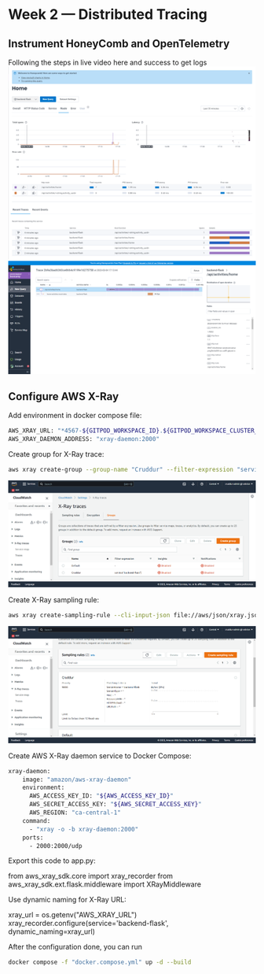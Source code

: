 # Week 2 — Distributed Tracing

## Instrument HoneyComb and OpenTelemetry
Following the steps in live video here and success to get logs
![](https://github.com/nikofebrianur/aws-bootcamp-cruddur-2023/blob/main/journal/assets/week-2/success%20honeycomb-flask%20integration.png)
![](https://github.com/nikofebrianur/aws-bootcamp-cruddur-2023/blob/main/journal/assets/week-2/flask%20span%20query.png)

## Configure AWS X-Ray
Add environment in docker compose file:
```sh
AWS_XRAY_URL: "*4567-${GITPOD_WORKSPACE_ID}.${GITPOD_WORKSPACE_CLUSTER_HOST}*"
AWS_XRAY_DAEMON_ADDRESS: "xray-daemon:2000"
```

Create group for X-Ray trace:
```sh
aws xray create-group --group-name "Cruddur" --filter-expression "service(\"backend-flask\")"
```
![](https://github.com/nikofebrianur/aws-bootcamp-cruddur-2023/blob/main/journal/assets/week-2/x%20ray%20trace%20group.png)

Create X-Ray sampling rule:
```sh
aws xray create-sampling-rule --cli-input-json file://aws/json/xray.json
```
![](https://github.com/nikofebrianur/aws-bootcamp-cruddur-2023/blob/main/journal/assets/week-2/x%20ray%20sampling%20rule.png)

Create AWS X-Ray daemon service to Docker Compose:
```sh
xray-daemon:
    image: "amazon/aws-xray-daemon"
    environment:
      AWS_ACCESS_KEY_ID: "${AWS_ACCESS_KEY_ID}"
      AWS_SECRET_ACCESS_KEY: "${AWS_SECRET_ACCESS_KEY}"
      AWS_REGION: "ca-central-1"
    command:
      - "xray -o -b xray-daemon:2000"
    ports:
      - 2000:2000/udp
```

Export this code to app.py:

from aws_xray_sdk.core import xray_recorder
from aws_xray_sdk.ext.flask.middleware import XRayMiddleware

Use dynamic naming for X-Ray URL:

xray_url = os.getenv("AWS_XRAY_URL")
xray_recorder.configure(service='backend-flask', dynamic_naming=xray_url)

After the configuration done, you can run
```sh
docker compose -f "docker.compose.yml" up -d --build
